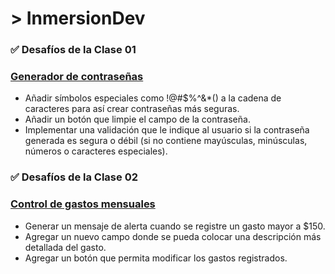 # > InmersionDev
### ✅ Desafíos de la Clase 01
<h3>
  <a href="https://transcendent-twilight-c54e25.netlify.app/">Generador de contraseñas</a>
</h3>

- Añadir símbolos especiales como !@#$%^&*() a la cadena de caracteres para así crear contraseñas más seguras.
- Añadir un botón que limpie el campo de la contraseña.
- Implementar una validación que le indique al usuario si la contraseña generada es segura o débil (si no contiene mayúsculas, minúsculas, números o caracteres especiales).

### ✅ Desafíos de la Clase 02
<h3>
  <a href="https://cosmic-sprite-8dac12.netlify.app/">Control de gastos mensuales</a>
</h3>

- Generar un mensaje de alerta cuando se registre un gasto mayor a $150.
- Agregar un nuevo campo donde se pueda colocar una descripción más detallada del gasto.
- Agregar un botón que permita modificar los gastos registrados.
<br>
